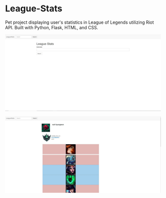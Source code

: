 # League-Stats
Pet project displaying user's statistics in League of Legends utilizing Riot API. Built with Python, Flask, HTML, and CSS.

![Image of Demo](/images/better_demo.JPG)

![Image of Demo](/images/big_champ_images.JPG)
